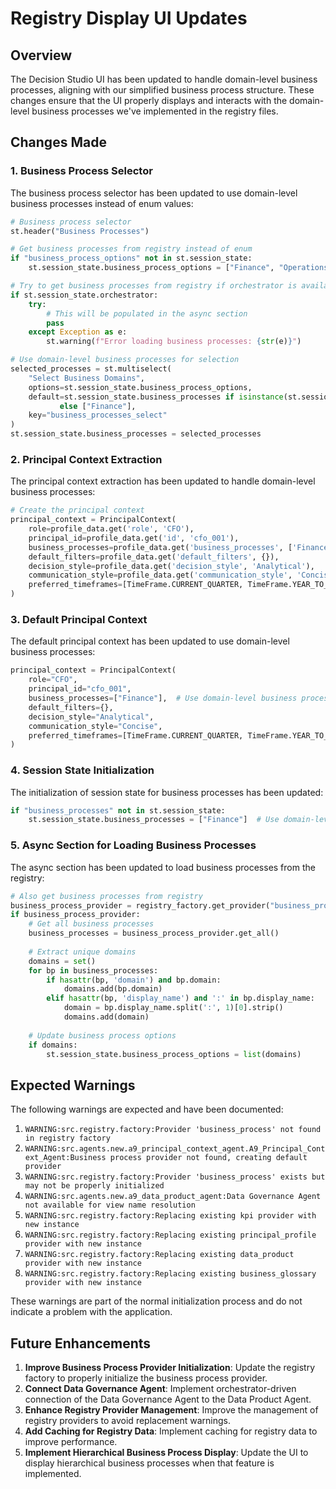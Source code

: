 # Registry Display UI Updates

## Overview

The Decision Studio UI has been updated to handle domain-level business processes, aligning with our simplified business process structure. These changes ensure that the UI properly displays and interacts with the domain-level business processes we've implemented in the registry files.

## Changes Made

### 1. Business Process Selector

The business process selector has been updated to use domain-level business processes instead of enum values:

```python
# Business process selector
st.header("Business Processes")

# Get business processes from registry instead of enum
if "business_process_options" not in st.session_state:
    st.session_state.business_process_options = ["Finance", "Operations", "Strategy", "HR", "IT"]

# Try to get business processes from registry if orchestrator is available
if st.session_state.orchestrator:
    try:
        # This will be populated in the async section
        pass
    except Exception as e:
        st.warning(f"Error loading business processes: {str(e)}")

# Use domain-level business processes for selection
selected_processes = st.multiselect(
    "Select Business Domains",
    options=st.session_state.business_process_options,
    default=st.session_state.business_processes if isinstance(st.session_state.business_processes[0], str) 
           else ["Finance"],
    key="business_processes_select"
)
st.session_state.business_processes = selected_processes
```

### 2. Principal Context Extraction

The principal context extraction has been updated to handle domain-level business processes:

```python
# Create the principal context
principal_context = PrincipalContext(
    role=profile_data.get('role', 'CFO'),
    principal_id=profile_data.get('id', 'cfo_001'),
    business_processes=profile_data.get('business_processes', ['Finance']),  # Use string-based business processes
    default_filters=profile_data.get('default_filters', {}),
    decision_style=profile_data.get('decision_style', 'Analytical'),
    communication_style=profile_data.get('communication_style', 'Concise'),
    preferred_timeframes=[TimeFrame.CURRENT_QUARTER, TimeFrame.YEAR_TO_DATE]
)
```

### 3. Default Principal Context

The default principal context has been updated to use domain-level business processes:

```python
principal_context = PrincipalContext(
    role="CFO",
    principal_id="cfo_001",
    business_processes=["Finance"],  # Use domain-level business processes
    default_filters={},
    decision_style="Analytical",
    communication_style="Concise",
    preferred_timeframes=[TimeFrame.CURRENT_QUARTER, TimeFrame.YEAR_TO_DATE]
)
```

### 4. Session State Initialization

The initialization of session state for business processes has been updated:

```python
if "business_processes" not in st.session_state:
    st.session_state.business_processes = ["Finance"]  # Use domain-level business processes
```

### 5. Async Section for Loading Business Processes

The async section has been updated to load business processes from the registry:

```python
# Also get business processes from registry
business_process_provider = registry_factory.get_provider("business_process")
if business_process_provider:
    # Get all business processes
    business_processes = business_process_provider.get_all()
    
    # Extract unique domains
    domains = set()
    for bp in business_processes:
        if hasattr(bp, 'domain') and bp.domain:
            domains.add(bp.domain)
        elif hasattr(bp, 'display_name') and ':' in bp.display_name:
            domain = bp.display_name.split(':', 1)[0].strip()
            domains.add(domain)
    
    # Update business process options
    if domains:
        st.session_state.business_process_options = list(domains)
```

## Expected Warnings

The following warnings are expected and have been documented:

1. `WARNING:src.registry.factory:Provider 'business_process' not found in registry factory`
2. `WARNING:src.agents.new.a9_principal_context_agent.A9_Principal_Context_Agent:Business process provider not found, creating default provider`
3. `WARNING:src.registry.factory:Provider 'business_process' exists but may not be properly initialized`
4. `WARNING:src.agents.new.a9_data_product_agent:Data Governance Agent not available for view name resolution`
5. `WARNING:src.registry.factory:Replacing existing kpi provider with new instance`
6. `WARNING:src.registry.factory:Replacing existing principal_profile provider with new instance`
7. `WARNING:src.registry.factory:Replacing existing data_product provider with new instance`
8. `WARNING:src.registry.factory:Replacing existing business_glossary provider with new instance`

These warnings are part of the normal initialization process and do not indicate a problem with the application.

## Future Enhancements

1. **Improve Business Process Provider Initialization**: Update the registry factory to properly initialize the business process provider.
2. **Connect Data Governance Agent**: Implement orchestrator-driven connection of the Data Governance Agent to the Data Product Agent.
3. **Enhance Registry Provider Management**: Improve the management of registry providers to avoid replacement warnings.
4. **Add Caching for Registry Data**: Implement caching for registry data to improve performance.
5. **Implement Hierarchical Business Process Display**: Update the UI to display hierarchical business processes when that feature is implemented.
